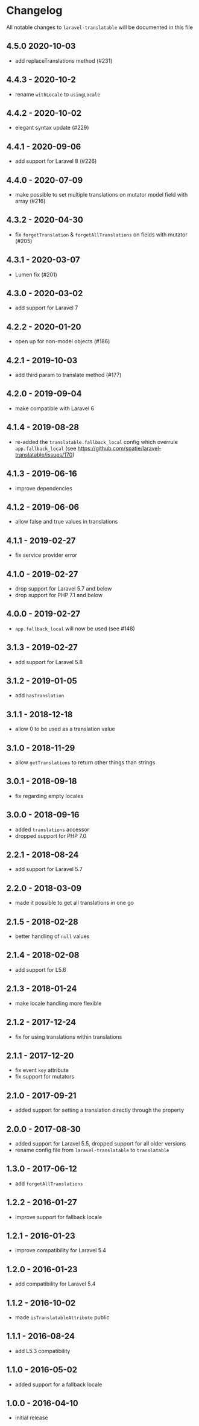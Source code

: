 # Changelog

All notable changes to `laravel-translatable` will be documented in this file

## 4.5.0 2020-10-03

- add replaceTranslations method (#231)

## 4.4.3 - 2020-10-2

- rename `withLocale` to `usingLocale`

## 4.4.2 - 2020-10-02

- elegant syntax update (#229)

## 4.4.1 - 2020-09-06

- add support for Laravel 8 (#226)

## 4.4.0 - 2020-07-09

- make possible to set multiple translations on mutator model field with array (#216)

## 4.3.2 - 2020-04-30

- fix `forgetTranslation` & `forgetAllTranslations` on fields with mutator (#205)

## 4.3.1 - 2020-03-07

- Lumen fix (#201)

## 4.3.0 - 2020-03-02

- add support for Laravel 7

## 4.2.2 - 2020-01-20

- open up for non-model objects (#186)

## 4.2.1 - 2019-10-03

- add third param to translate method (#177)

## 4.2.0 - 2019-09-04

- make compatible with Laravel 6

## 4.1.4 - 2019-08-28

- re-added the `translatable.fallback_local` config which overrule `app.fallback_local` (see https://github.com/spatie/laravel-translatable/issues/170)

## 4.1.3 - 2019-06-16

- improve dependencies

## 4.1.2 - 2019-06-06

- allow false and true values in translations

## 4.1.1 - 2019-02-27

- fix service provider error

## 4.1.0 - 2019-02-27

- drop support for Laravel 5.7 and below
- drop support for PHP 7.1 and below

## 4.0.0 - 2019-02-27

- `app.fallback_local` will now be used (see #148)

## 3.1.3 - 2019-02-27

- add support for Laravel 5.8

## 3.1.2 - 2019-01-05

- add `hasTranslation`

## 3.1.1 - 2018-12-18

- allow 0 to be used as a translation value

## 3.1.0 - 2018-11-29

- allow `getTranslations` to return other things than strings

## 3.0.1 - 2018-09-18

- fix regarding empty locales

## 3.0.0 - 2018-09-16

- added `translations` accessor
- dropped support for PHP 7.0

## 2.2.1 - 2018-08-24

- add support for Laravel 5.7

## 2.2.0 - 2018-03-09
- made it possible to get all translations in one go

## 2.1.5 - 2018-02-28
- better handling of `null` values

## 2.1.4 - 2018-02-08
- add support for L5.6

## 2.1.3 - 2018-01-24
- make locale handling more flexible

## 2.1.2 - 2017-12-24
- fix for using translations within translations

## 2.1.1 - 2017-12-20
- fix event `key` attribute
- fix support for mutators

## 2.1.0 - 2017-09-21
- added support for setting a translation directly through the property

## 2.0.0 - 2017-08-30
- added support for Laravel 5.5, dropped support for all older versions
- rename config file from `laravel-translatable` to `translatable`

## 1.3.0 - 2017-06-12
- add `forgetAllTranslations`

## 1.2.2 - 2016-01-27
- improve support for fallback locale

## 1.2.1 - 2016-01-23
- improve compatibility for Laravel 5.4

## 1.2.0 - 2016-01-23
- add compatibility for Laravel 5.4

## 1.1.2 - 2016-10-02
- made `isTranslatableAttribute` public

## 1.1.1 - 2016-08-24
- add L5.3 compatibility

## 1.1.0 - 2016-05-02
- added support for a fallback locale

## 1.0.0 - 2016-04-10
- initial release
